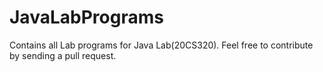 # JavaLabPrograms
Contains all Lab programs for Java Lab(20CS320). 
Feel free to contribute by sending a pull request.
